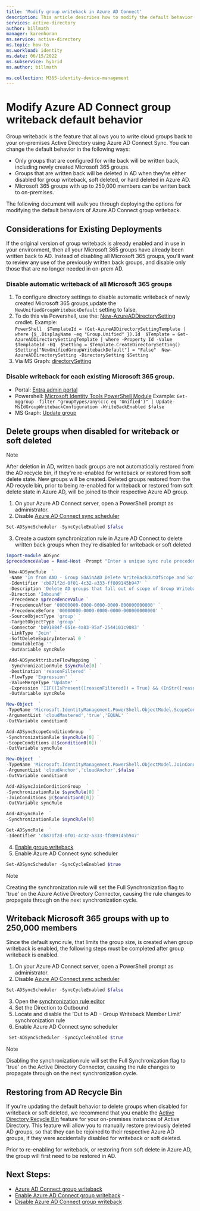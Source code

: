 ```yaml
---
title: 'Modify group writeback in Azure AD Connect'
description: This article describes how to modify the default behavior for group writeback in Azure AD Connect. 
services: active-directory
author: billmath
manager: karenhoran
ms.service: active-directory
ms.topic: how-to
ms.workload: identity
ms.date: 06/15/2022
ms.subservice: hybrid
ms.author: billmath

ms.collection: M365-identity-device-management
---
```




# Modify Azure AD Connect group writeback default behavior 

Group writeback is the feature that allows you to write cloud groups back to your on-premises Active Directory using Azure AD Connect Sync.  You can change the default behavior in the following ways: 

   - Only groups that are configured for write back will be written back, including newly created Microsoft 365 groups. 
   - Groups that are written back will be deleted in AD when they're either disabled for group writeback, soft deleted, or hard deleted in Azure AD. 
   - Microsoft 365 groups with up to 250,000 members can be written back to on-premises. 

The following document will walk you through deploying the options for modifying the default behaviors of Azure AD Connect group writeback. 

## Considerations for Existing Deployments 

If the original version of group writeback is already enabled and in use in your environment, then all your Microsoft 365 groups have already been written back to AD. Instead of disabling all Microsoft 365 groups, you'll want to review any use of the previously written back groups, and disable only those that are no longer needed in on-prem AD. 

### Disable automatic writeback of all Microsoft 365 groups 

   1. To configure directory settings to disable automatic writeback of newly created Microsoft 365 groups,update the `NewUnifiedGroupWritebackDefault` setting to false. 
   2. To do this via Powershell, use the: [New-AzureADDirectorySetting](https://docs.microsoft.com/azure/active-directory/enterprise-users/groups-settings-cmdlets) cmdlet. 
   Example:  
     ```PowerShell 
     $TemplateId = (Get-AzureADDirectorySettingTemplate | where {$_.DisplayName -eq "Group.Unified" }).Id 
     $Template = Get-AzureADDirectorySettingTemplate | where -Property Id -Value $TemplateId -EQ 
     $Setting = $Template.CreateDirectorySetting() 
     $Setting["NewUnifiedGroupWritebackDefault"] = "False" 
     New-AzureADDirectorySetting -DirectorySetting $Setting 
     ``` 
   3. Via MS Graph: [directorySetting](https://docs.microsoft.com/graph/api/resources/directorysetting?view=graph-rest-beta) 

### Disable writeback for each existing Microsoft 365 group. 

- Portal: [Entra admin portal](https://docs.microsoft.com/azure/active-directory/enterprise-users/groups-write-back-portal) 
- Powershell: [Microsoft Identity Tools PowerShell Module](https://www.powershellgallery.com/packages/MSIdentityTools/2.0.16) 
     Example: `Get-mggroup -filter "groupTypes/any(c:c eq 'Unified')" | Update-MsIdGroupWritebackConfiguration -WriteBackEnabled $false` 
- MS Graph: [Update group](https://docs.microsoft.com/graph/api/group-update?view=graph-rest-beta&tabs=http) 

 

## Delete groups when disabled for writeback or soft deleted 

>[!Note]  
>After deletion in AD, written back groups are not automatically restored from the AD recycle bin, if they're re-enabled for writeback or restored from soft delete state. New groups will be created.  Deleted groups restored from the AD recycle bin, prior to being re-enabled for writeback or restored from soft delete state in Azure AD, will be joined to their respective Azure AD group. 

 1. On your Azure AD Connect server, open a PowerShell prompt as administrator. 
 2. Disable [Azure AD Connect sync scheduler](https://docs.microsoft.com/azure/active-directory/hybrid/how-to-connect-sync-feature-scheduler) 
 ``` PowerShell 
 Set-ADSyncScheduler -SyncCycleEnabled $false  
 ``` 
3. Create a custom synchronization rule in Azure AD Connect to delete written back groups when they're disabled for writeback or soft deleted  
 ```PowerShell 
 import-module ADSync 
 $precedenceValue = Read-Host -Prompt "Enter a unique sync rule precedence value [0-99]" 

  New-ADSyncRule  ` 
  -Name 'In from AAD - Group SOAinAAD Delete WriteBackOutOfScope and SoftDelete' ` 
  -Identifier 'cb871f2d-0f01-4c32-a333-ff809145b947' ` 
  -Description 'Delete AD groups that fall out of scope of Group Writeback or get Soft Deleted in Azure AD' ` 
  -Direction 'Inbound' ` 
  -Precedence $precedenceValue ` 
  -PrecedenceAfter '00000000-0000-0000-0000-000000000000' ` 
  -PrecedenceBefore '00000000-0000-0000-0000-000000000000' ` 
  -SourceObjectType 'group' ` 
  -TargetObjectType 'group' ` 
  -Connector 'b891884f-051e-4a83-95af-2544101c9083' ` 
  -LinkType 'Join' ` 
  -SoftDeleteExpiryInterval 0 ` 
  -ImmutableTag '' ` 
  -OutVariable syncRule 

  Add-ADSyncAttributeFlowMapping  ` 
  -SynchronizationRule $syncRule[0] ` 
  -Destination 'reasonFiltered' ` 
  -FlowType 'Expression' ` 
  -ValueMergeType 'Update' ` 
  -Expression 'IIF((IsPresent([reasonFiltered]) = True) && (InStr([reasonFiltered], "WriteBackOutOfScope") > 0 || InStr([reasonFiltered], "SoftDelete") > 0), "DeleteThisGroupInAD", [reasonFiltered])' ` 
  -OutVariable syncRule 

 New-Object  ` 
 -TypeName 'Microsoft.IdentityManagement.PowerShell.ObjectModel.ScopeCondition' ` 
 -ArgumentList 'cloudMastered','true','EQUAL' ` 
 -OutVariable condition0 

 Add-ADSyncScopeConditionGroup  ` 
 -SynchronizationRule $syncRule[0] ` 
 -ScopeConditions @($condition0[0]) ` 
 -OutVariable syncRule 
 
 New-Object  ` 
 -TypeName 'Microsoft.IdentityManagement.PowerShell.ObjectModel.JoinCondition' ` 
 -ArgumentList 'cloudAnchor','cloudAnchor',$false ` 
 -OutVariable condition0 

 Add-ADSyncJoinConditionGroup  ` 
 -SynchronizationRule $syncRule[0] ` 
 -JoinConditions @($condition0[0]) ` 
 -OutVariable syncRule 

 Add-ADSyncRule  ` 
 -SynchronizationRule $syncRule[0] 

 Get-ADSyncRule  ` 
 -Identifier 'cb871f2d-0f01-4c32-a333-ff809145b947' 
 ``` 

4. [Enable group writeback](how-to-connect-group-writeback-enable.md) 
5. Enable Azure AD Connect sync scheduler 
 ``` PowerShell 
 Set-ADSyncScheduler -SyncCycleEnabled $true  
 ``` 

>[!Note] 
>Creating the synchronization rule will set the Full Synchronization flag to 'true' on the Azure Active Directory Connector, causing the rule changes to propagate through on the next synchronization cycle. 

## Writeback Microsoft 365 groups with up to 250,000 members 

Since the default sync rule, that limits the group size, is created when group writeback is enabled, the following steps must be completed after group writeback is enabled. 

1. On your Azure AD Connect server, open a PowerShell prompt as administrator. 
2. Disable [Azure AD Connect sync scheduler](https://docs.microsoft.com/azure/active-directory/hybrid/how-to-connect-sync-feature-scheduler) 
 ``` PowerShell 
 Set-ADSyncScheduler -SyncCycleEnabled $false  
 ``` 
3. Open the [synchronization rule editor](https://docs.microsoft.com/azure/active-directory/hybrid/how-to-connect-create-custom-sync-rule) 
4. Set the Direction to Outbound 
5. Locate and disable the ‘Out to AD – Group Writeback Member Limit’ synchronization rule 
6. Enable Azure AD Connect sync scheduler 
``` PowerShell 
 Set-ADSyncScheduler -SyncCycleEnabled $true  
``` 

>[!Note] 
>Disabling the synchronization rule will set the Full Synchronization flag to 'true' on the Active Directory Connector, causing the rule changes to propagate through on the next synchronization cycle. 

 

## Restoring from AD Recycle Bin 

If you're updating the default behavior to delete groups when disabled for writeback or soft deleted, we recommend that you enable the [Active Directory Recycle Bin](https://docs.microsoft.com/azure/active-directory/hybrid/how-to-connect-sync-recycle-bin) feature for your on-premises instances of Active Directory.  This feature will allow you to manually restore previously deleted AD groups, so that they can be rejoined to their respective Azure AD groups, if they were accidentally disabled for writeback or soft deleted. 

Prior to re-enabling for writeback, or restoring from soft delete in Azure AD, the group will first need to be restored in AD. 

 

## Next Steps: 

- [Azure AD Connect group writeback](how-to-connect-group-writeback-v2.md) 
- [Enable Azure AD Connect group writeback](how-to-connect-group-writeback-enable.md)  - 
- [Disable Azure AD Connect group writeback](how-to-connect-group-writeback-disable.md) 